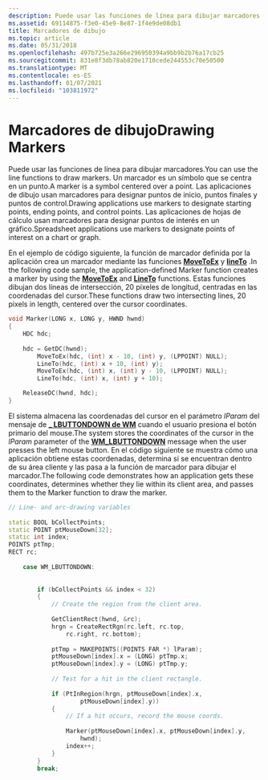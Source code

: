 ```yaml
---
description: Puede usar las funciones de línea para dibujar marcadores.
ms.assetid: 69114875-f3e0-45e9-8e87-1f4e9de08db1
title: Marcadores de dibujo
ms.topic: article
ms.date: 05/31/2018
ms.openlocfilehash: 497b725e3a266e296950394a9bb9b2b76a17cb25
ms.sourcegitcommit: 831e8f3db78ab820e1710cede244553c70e50500
ms.translationtype: MT
ms.contentlocale: es-ES
ms.lasthandoff: 01/07/2021
ms.locfileid: "103811972"
---
```

# <a name="drawing-markers"></a><span data-ttu-id="4a892-103">Marcadores de dibujo</span><span class="sxs-lookup"><span data-stu-id="4a892-103">Drawing Markers</span></span>

<span data-ttu-id="4a892-104">Puede usar las funciones de línea para dibujar marcadores.</span><span class="sxs-lookup"><span data-stu-id="4a892-104">You can use the line functions to draw markers.</span></span> <span data-ttu-id="4a892-105">Un marcador es un símbolo que se centra en un punto.</span><span class="sxs-lookup"><span data-stu-id="4a892-105">A marker is a symbol centered over a point.</span></span> <span data-ttu-id="4a892-106">Las aplicaciones de dibujo usan marcadores para designar puntos de inicio, puntos finales y puntos de control.</span><span class="sxs-lookup"><span data-stu-id="4a892-106">Drawing applications use markers to designate starting points, ending points, and control points.</span></span> <span data-ttu-id="4a892-107">Las aplicaciones de hojas de cálculo usan marcadores para designar puntos de interés en un gráfico.</span><span class="sxs-lookup"><span data-stu-id="4a892-107">Spreadsheet applications use markers to designate points of interest on a chart or graph.</span></span>

<span data-ttu-id="4a892-108">En el ejemplo de código siguiente, la función de marcador definida por la aplicación crea un marcador mediante las funciones [**MoveToEx**](/windows/desktop/api/Wingdi/nf-wingdi-movetoex) y [**lineTo**](/windows/desktop/api/Wingdi/nf-wingdi-lineto) .</span><span class="sxs-lookup"><span data-stu-id="4a892-108">In the following code sample, the application-defined Marker function creates a marker by using the [**MoveToEx**](/windows/desktop/api/Wingdi/nf-wingdi-movetoex) and [**LineTo**](/windows/desktop/api/Wingdi/nf-wingdi-lineto) functions.</span></span> <span data-ttu-id="4a892-109">Estas funciones dibujan dos líneas de intersección, 20 píxeles de longitud, centradas en las coordenadas del cursor.</span><span class="sxs-lookup"><span data-stu-id="4a892-109">These functions draw two intersecting lines, 20 pixels in length, centered over the cursor coordinates.</span></span>


```C++
void Marker(LONG x, LONG y, HWND hwnd) 
{ 
    HDC hdc; 
 
    hdc = GetDC(hwnd); 
        MoveToEx(hdc, (int) x - 10, (int) y, (LPPOINT) NULL); 
        LineTo(hdc, (int) x + 10, (int) y); 
        MoveToEx(hdc, (int) x, (int) y - 10, (LPPOINT) NULL); 
        LineTo(hdc, (int) x, (int) y + 10); 

    ReleaseDC(hwnd, hdc); 
} 
```



<span data-ttu-id="4a892-110">El sistema almacena las coordenadas del cursor en el parámetro *lParam* del mensaje de [**\_ LBUTTONDOWN de WM**](../inputdev/wm-lbuttondown.md) cuando el usuario presiona el botón primario del mouse.</span><span class="sxs-lookup"><span data-stu-id="4a892-110">The system stores the coordinates of the cursor in the *lParam* parameter of the [**WM\_LBUTTONDOWN**](../inputdev/wm-lbuttondown.md) message when the user presses the left mouse button.</span></span> <span data-ttu-id="4a892-111">En el código siguiente se muestra cómo una aplicación obtiene estas coordenadas, determina si se encuentran dentro de su área cliente y las pasa a la función de marcador para dibujar el marcador.</span><span class="sxs-lookup"><span data-stu-id="4a892-111">The following code demonstrates how an application gets these coordinates, determines whether they lie within its client area, and passes them to the Marker function to draw the marker.</span></span>


```C++
// Line- and arc-drawing variables  
 
static BOOL bCollectPoints; 
static POINT ptMouseDown[32]; 
static int index; 
POINTS ptTmp; 
RECT rc; 
 
    case WM_LBUTTONDOWN: 
 
 
        if (bCollectPoints && index < 32)
        { 
            // Create the region from the client area.  
 
            GetClientRect(hwnd, &rc); 
            hrgn = CreateRectRgn(rc.left, rc.top, 
                rc.right, rc.bottom); 
 
            ptTmp = MAKEPOINTS((POINTS FAR *) lParam); 
            ptMouseDown[index].x = (LONG) ptTmp.x; 
            ptMouseDown[index].y = (LONG) ptTmp.y; 
 
            // Test for a hit in the client rectangle.  
 
            if (PtInRegion(hrgn, ptMouseDown[index].x, 
                    ptMouseDown[index].y)) 
            { 
                // If a hit occurs, record the mouse coords.  
 
                Marker(ptMouseDown[index].x, ptMouseDown[index].y, 
                    hwnd); 
                index++; 
            } 
        } 
        break; 
```



 

 

